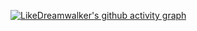 [![LikeDreamwalker's github activity graph](https://github-readme-activity-graph.vercel.app/graph?username=LikeDreamwalker&days=7&bg_color=00000000&line=00a0f0&point=ff4500&hide_border=true&radius=16&color=0066ff&area=true&area_color=00bbff&hide_title=true)](https://likedreamwalker.space)
